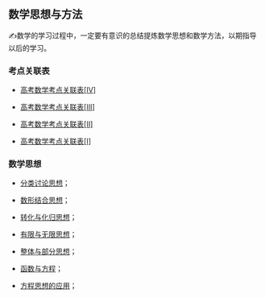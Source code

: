 ##  数学思想与方法

:writing_hand:数学的学习过程中，一定要有意识的总结提炼数学思想和数学方法，以期指导以后的学习。

### 考点关联表

* [高考数学考点关联表[Ⅳ]](https://www.cnblogs.com/wanghai0666/p/14747322.html)

* [高考数学考点关联表[Ⅲ]](https://www.cnblogs.com/wanghai0666/p/14747214.html)

* [高考数学考点关联表[Ⅱ]](https://www.cnblogs.com/wanghai0666/p/14745507.html)

* [高考数学考点关联表[Ⅰ]](https://www.cnblogs.com/wanghai0666/p/14744855.html)

###  数学思想

* [分类讨论思想](https://www.cnblogs.com/wanghai0666/p/10652725.html)；

* [数形结合思想](https://www.cnblogs.com/wanghai0666/p/10020181.html)；

* [转化与化归思想](https://www.cnblogs.com/wanghai0666/p/10262380.html)；

* [有限与无限思想](https://www.cnblogs.com/wanghai0666/p/10292740.html)；

* [整体与部分思想](https://www.cnblogs.com/wanghai0666/p/9387730.html)；

* [函数与方程](https://www.cnblogs.com/wanghai0666/p/9897631.html)；

* [方程思想的应用](https://www.cnblogs.com/wanghai0666/p/7992997.html)；
